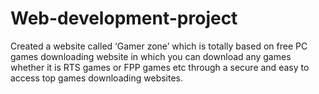 # Web-development-project
Created a website called ‘Gamer zone’ which is totally based on free PC games downloading website in which you can download any games whether it is RTS games or FPP games etc through a secure and easy to access top games downloading websites.
